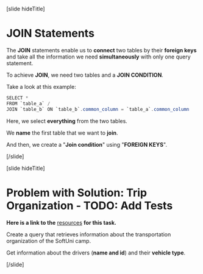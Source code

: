[slide hideTitle]

# JOIN Statements

The **JOIN** statements enable us to **connect** two tables by their **foreign keys** and take all the information we need **simultaneously** with only one query statement.

To achieve **JOIN**, we need two tables and a **JOIN CONDITION**.

Take a look at this example:

```java
SELECT * 
FROM `table_a` /
JOIN `table_b` ON `table_b`.common_column = `table_a`.common_column 
```

Here, we select **everything** from the two tables.

We **name** the first table that we want to **join**.

And then, we create a "**Join condition**" using "**FOREIGN KEYS**".

[/slide]

[slide hideTitle]
# Problem with Solution: Trip Organization - TODO: Add Tests

**Here is a link to the** [resources]() **for this task.**

Create a query that retrieves information about the transportation organization of the SoftUni camp. 

Get information about the drivers (**name and id**) and their **vehicle type**. 

[/slide]

